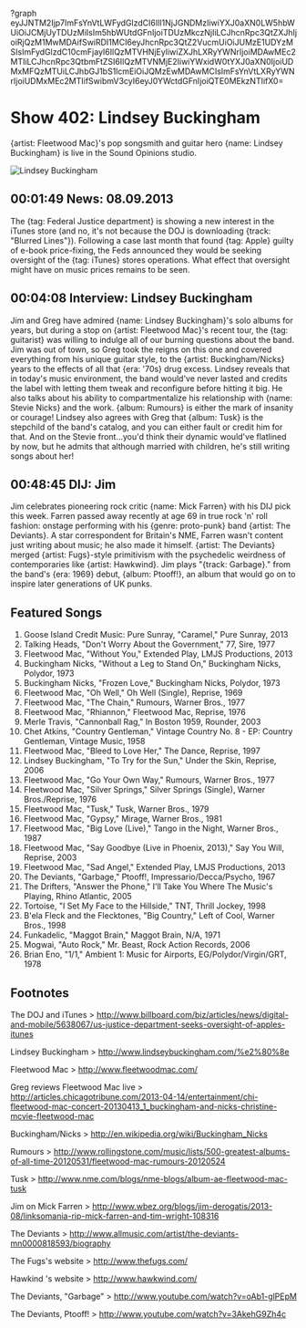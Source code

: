 ?graph eyJJNTM2Ijp7ImFsYnVtLWFydGlzdCI6IlI1NjJGNDMzIiwiYXJ0aXN0LW5hbWUiOiJCMjUyTDUzMiIsIm5hbWUtdGFnIjoiTDUzMkczNjIiLCJhcnRpc3QtZXJhIjoiRjQzM1MwMDAifSwiRDI1MCI6eyJhcnRpc3QtZ2VucmUiOiJUMzE1UDYzMSIsImFydGlzdC10cmFjayI6IlQzMTVHNjEyIiwiZXJhLXRyYWNrIjoiMDAwMEc2MTIiLCJhcnRpc3QtbmFtZSI6IlQzMTVNMjE2IiwiYWxidW0tYXJ0aXN0IjoiUDMxMFQzMTUiLCJhbGJ1bS1lcmEiOiJQMzEwMDAwMCIsImFsYnVtLXRyYWNrIjoiUDMxMEc2MTIifSwibmV3cyI6eyJ0YWctdGFnIjoiQTE0MEkzNTIifX0=

# Show 402: Lindsey Buckingham
{artist: Fleetwood Mac}'s pop songsmith and guitar hero {name: Lindsey Buckingham} is live in the Sound Opinions studio.

![Lindsey Buckingham](http://static.soundopinions.org/images/2013/lindseybuckingham.jpg)

## 00:01:49 News: 08.09.2013
The {tag: Federal Justice department} is showing a new interest in the iTunes store (and no, it's not because the DOJ is downloading {track: "Blurred Lines"}). Following a case last month that found {tag: Apple} guilty of e-book price-fixing, the Feds announced they would be seeking oversight of the {tag: iTunes} stores operations. What effect that oversight might have on music prices remains to be seen.

## 00:04:08 Interview: Lindsey Buckingham
Jim and Greg have admired {name: Lindsey Buckingham}'s solo albums for years, but during a stop on {artist: Fleetwood Mac}'s recent tour, the {tag: guitarist} was willing to indulge all of our burning questions about the band. Jim was out of town, so Greg took the reigns on this one and covered everything from his unique guitar style, to the {artist: Buckingham/Nicks} years to the effects of all that {era: '70s} drug excess. Lindsey reveals that in today's music environment, the band would've never lasted and credits the label with letting them tweak and reconfigure before hitting it big. He also talks about his ability to compartmentalize his relationship with {name: Stevie Nicks} and the work. {album: Rumours} is either the mark of insanity or courage! Lindsey also agrees with Greg that {album: Tusk} is the stepchild of the band's catalog, and you can either fault or credit him for that. And on the Stevie front...you'd think their dynamic would've flatlined by now, but he admits that although married with children, he's still writing songs about her!


## 00:48:45 DIJ: Jim
Jim celebrates pioneering rock critic {name: Mick Farren} with his DIJ pick this week. Farren passed away recently at age 69 in true rock 'n' roll fashion: onstage performing with his {genre: proto-punk} band {artist: The Deviants}. A star correspondent for Britain's NME, Farren wasn't content just writing about music; he also made it himself. {artist: The Deviants} merged {artist: Fugs}-style primitivism with the psychedelic weirdness of contemporaries like {artist: Hawkwind}. Jim plays "{track: Garbage}." from the band's {era: 1969} debut, {album: Ptooff!}, an album that would go on to inspire later generations of UK punks.

## Featured Songs
1. Goose Island Credit Music: Pure Sunray, "Caramel," Pure Sunray, 2013
2. Talking Heads, "Don't Worry About the Government," 77, Sire, 1977
3. Fleetwood Mac, "Without You," Extended Play, LMJS Productions, 2013
4. Buckingham Nicks, "Without a Leg to Stand On," Buckingham Nicks, Polydor, 1973
5. Buckingham Nicks, "Frozen Love," Buckingham Nicks, Polydor, 1973
6. Fleetwood Mac, "Oh Well," Oh Well (Single), Reprise, 1969
7. Fleetwood Mac, "The Chain," Rumours, Warner Bros., 1977
8. Fleetwood Mac, "Rhiannon," Fleetwood Mac, Reprise, 1976
9. Merle Travis, "Cannonball Rag," In Boston 1959, Rounder, 2003
10. Chet Atkins, "Country Gentleman," Vintage Country No. 8 - EP: Country Gentleman, Vintage Music, 1958
11. Fleetwood Mac, "Bleed to Love Her," The Dance, Reprise, 1997
12. Lindsey Buckingham, "To Try for the Sun," Under the Skin, Reprise, 2006
13. Fleetwood Mac, "Go Your Own Way," Rumours, Warner Bros., 1977
14. Fleetwood Mac, "Silver Springs," Silver Springs (Single), Warner Bros./Reprise, 1976
15. Fleetwood Mac, "Tusk," Tusk, Warner Bros., 1979
16. Fleetwood Mac, "Gypsy," Mirage, Warner Bros., 1981
17. Fleetwood Mac, "Big Love (Live)," Tango in the Night, Warner Bros., 1987
18. Fleetwood Mac, "Say Goodbye (Live in Phoenix, 2013)," Say You Will, Reprise, 2003
19. Fleetwood Mac, "Sad Angel," Extended Play, LMJS Productions, 2013
20. The Deviants, "Garbage," Ptooff!, Impressario/Decca/Psycho, 1967
21. The Drifters, "Answer the Phone," I'll Take You Where The Music's Playing, Rhino Atlantic, 2005
22. Tortoise, "I Set My Face to the Hillside," TNT, Thrill Jockey, 1998
23. B'ela Fleck and the Flecktones, "Big Country," Left of Cool, Warner Bros., 1998
24. Funkadelic, "Maggot Brain," Maggot Brain, N/A, 1971
25. Mogwai, "Auto Rock," Mr. Beast, Rock Action Records, 2006
26. Brian Eno, "1/1," Ambient 1: Music for Airports, EG/Polydor/Virgin/GRT, 1978

## Footnotes
The DOJ and iTunes > http://www.billboard.com/biz/articles/news/digital-and-mobile/5638067/us-justice-department-seeks-oversight-of-apples-itunes

Lindsey Buckingham > http://www.lindseybuckingham.com/%e2%80%8e

Fleetwood Mac > http://www.fleetwoodmac.com/

Greg reviews Fleetwood Mac live > http://articles.chicagotribune.com/2013-04-14/entertainment/chi-fleetwood-mac-concert-20130413_1_buckingham-and-nicks-christine-mcvie-fleetwood-mac

Buckingham/Nicks > http://en.wikipedia.org/wiki/Buckingham_Nicks

Rumours > http://www.rollingstone.com/music/lists/500-greatest-albums-of-all-time-20120531/fleetwood-mac-rumours-20120524

Tusk > http://www.nme.com/blogs/nme-blogs/album-ae-fleetwood-mac-tusk

Jim on Mick Farren > http://www.wbez.org/blogs/jim-derogatis/2013-08/linksomania-rip-mick-farren-and-tim-wright-108316

The Deviants > http://www.allmusic.com/artist/the-deviants-mn0000818593/biography

The Fugs's website > http://www.thefugs.com/

Hawkind 's website > http://www.hawkwind.com/

The Deviants, "Garbage" > http://www.youtube.com/watch?v=oAb1-glPEpM

The Deviants, Ptooff! > http://www.youtube.com/watch?v=3AkehG9Zh4c




